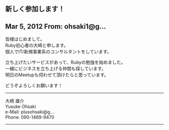 ## 新しく参加します！

## Mar 5, 2012 From: ohsaki1@g...

皆様はじめまして。  
Ruby初心者の大崎と申します。  
個人でIT/新規事業系のコンサルタントをしています。

立ち上げたいサービスがあって、Rubyの勉強を始めました。  
一緒にビジネスを立ち上げる仲間も探しています。  
明日のMeetupも伺わせて頂けたらと思っています。

どうぞよろしくお願います！

* * *

大崎 雄介  
Yusuke Ohsaki  
e-Mail: plusohsaki@g...  
Phone: 090-1469-9470

* * *
